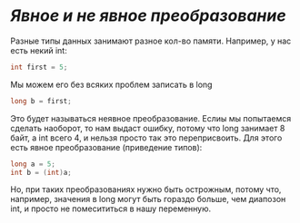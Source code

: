 # *Явное и не явное преобразование*

Разные типы данных занимают разное кол-во памяти.
Например, у нас есть некий int:
```cs
int first = 5;
```
Мы можем его без всяких проблем записать в long
```cs
long b = first;
```
Это будет называться неявное преобразование.
Еслиы мы попытаемся сделать наоборот, то нам выдаст ошибку, потому что long занимает 8 байт, а int всего 4, и нельзя просто так это переприсвоить. Для этого есть явное преобразование (приведение типов):

```cs
long a = 5;
int b = (int)a;
```

Но, при таких преобразованиях нужно быть острожным, потому что, например, значения в long могут быть гораздо больше, чем диапозон int, и просто не помесититься в нашу переменную.
